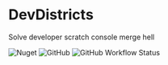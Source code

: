 # DevDistricts

Solve developer scratch console merge hell

![Nuget](https://img.shields.io/nuget/v/DevDistricts?style=for-the-badge)
![GitHub](https://img.shields.io/github/license/akrock/DevDistricts?style=for-the-badge)
![GitHub Workflow Status](https://img.shields.io/github/workflow/status/akrock/DevDistricts/.NET%20Core?style=for-the-badge)
